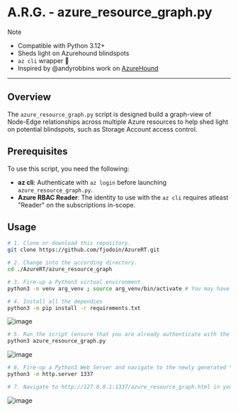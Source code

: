 # A.R.G. - azure_resource_graph.py
> [!NOTE]
> - Compatible with Python 3.12+
> - Sheds light on Azurehound blindspots
> - `az cli` wrapper 🌯
> - Inspired by @andyrobbins work on [AzureHound](https://github.com/SpecterOps/AzureHound)

---

## Overview  
The `azure_resource_graph.py` script is designed build a graph-view of Node-Edge relationships across multiple Azure resources to help shed light on potential blindspots, such as Storage Account access control.  

## Prerequisites  
To use this script, you need the following:

- **az cli**: Authenticate with `az login` before launching `azure_resource_graph.py`.
- **Azure RBAC Reader**: The identity to use with the `az cli` requires atleast "Reader" on the subscriptions in-scope.

## Usage

   ```bash
   # 1. Clone or download this repository. 
   git clone https://github.com/fjodoin/AzureRT.git

   # 2. Change into the according directory.
   cd ./AzureRT/azure_resource_graph

   # 3. Fire-up a Python3 virtual environment
   python3 -m venv arg_venv ; source arg_venv/bin/activate # You may have to install Python3 Virtual Environments with "sudo apt install python3.12-venv"

   # 4. Install all the dependies
   python3 -m pip install -r requirements.txt
   ```

   ![image](https://github.com/user-attachments/assets/2207a6cb-120e-4e95-818f-424b0b734f5a)



   
   ```bash
   # 5. Run the script (ensure that you are already authenticate with the az cli through "az login")
   python3 azure_resource_graph.py
   ```

   ![image](https://github.com/user-attachments/assets/6d83d836-3c1e-402f-a868-37ea1a24d6bc)


   ```bash
   # 6. Fire-up a Python3 Web Server and navigate to the newly generated "azure_resource_graph.HTML" file
   python3 -m http.server 1337

   # 7. Navigate to http://127.0.0.1:1337/azure_resource_graph.html in your favorite browser
   ```

   ![image](https://github.com/user-attachments/assets/5a06c41d-de30-4dab-8cca-077b739502f4)





   

